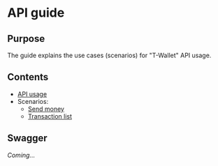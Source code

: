 # API guide

## Purpose

The guide explains the use cases (scenarios) for "T-Wallet" API usage. 

## Contents 

- [API usage](common.md) 
- Scenarios: 
  - [Send money](send.md)
  - [Transaction list](payment_transaction.md)
  
## Swagger 

_Coming..._
